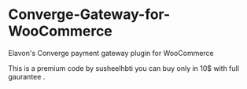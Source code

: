 # Converge-Gateway-for-WooCommerce
Elavon's Converge payment gateway plugin for WooCommerce

This is a premium code by susheelhbti you can buy only in 10$ with full gaurantee .

